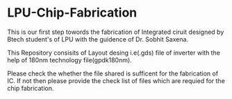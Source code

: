 # LPU-Chip-Fabrication
This is our first step towords the fabrication of Integrated ciruit designed by Btech student's of LPU with the guidence of Dr. Sobhit Saxena.

This Repository consisits of Layout desing i.e(.gds) file  of inverter with the help of 180nm technology file(gpdk180nm).

Please check the whether the file shared is sufficent for the fabrication of IC. If not then please provide the check list of files which are requied for the chip fabrication.
